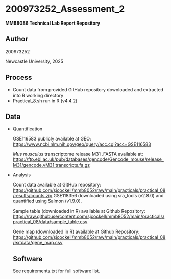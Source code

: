 # 200973252_Assessment_2
**MMB8086 Technical Lab Report Repository**

Author
-
200973252

Newcastle University, 2025

Process
-

- Count data from provided GitHub repository downloaded and extracted into R working directory
- Practical_8.sh run in R (v4.4.2)

Data
-
- Quantification

  GSE116583 publicly available at GEO: https://www.ncbi.nlm.nih.gov/geo/query/acc.cgi?acc=GSE116583
  
  _Mus musculus_ transcriptome release M31 .FASTA available at: https://ftp.ebi.ac.uk/pub/databases/gencode/Gencode_mouse/release_M31/gencode.vM31.transcripts.fa.gz

- Analysis

  Count data available at GitHub repository: https://github.com/sjcockell/mmb8052/raw/main/practicals/practical_08/results/counts.zip
    GSE118356 downloaded using sra_tools (v2.8.0) and quantified using Salmon (v1.9.0).

  Sample table (downloaded in R) available at Github Repository: https://raw.githubusercontent.com/sjcockell/mmb8052/main/practicals/practical_08/data/sample_table.csv

  Gene map (downloaded in R) available at Github Repository: https://github.com/sjcockell/mmb8052/raw/main/practicals/practical_08/extdata/gene_map.csv

  Software
  -

  See requirements.txt for full software list.
